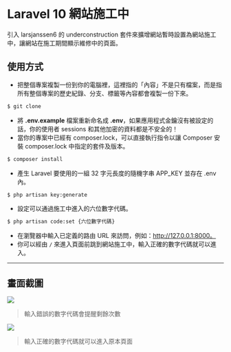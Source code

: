 # Laravel 10 網站施工中

引入 larsjanssen6 的 underconstruction 套件來擴增網站暫時設置為網站施工中，讓網站在施工期間顯示維修中的頁面。

## 使用方式
- 把整個專案複製一份到你的電腦裡，這裡指的「內容」不是只有檔案，而是指所有整個專案的歷史紀錄、分支、標籤等內容都會複製一份下來。
```sh
$ git clone
```
- 將 __.env.example__ 檔案重新命名成 __.env__，如果應用程式金鑰沒有被設定的話，你的使用者 sessions 和其他加密的資料都是不安全的！
- 當你的專案中已經有 composer.lock，可以直接執行指令以讓 Composer 安裝 composer.lock 中指定的套件及版本。
```sh
$ composer install
```
- 產⽣ Laravel 要使用的一組 32 字元長度的隨機字串 APP_KEY 並存在 .env 內。
```sh
$ php artisan key:generate
```
- 設定可以通過施工中進入的六位數字代碼。
```sh
$ php artisan code:set {六位數字代碼}
```
- 在瀏覽器中輸入已定義的路由 URL 來訪問，例如：http://127.0.0.1:8000。
- 你可以經由 `/` 來進入頁面前跳到網站施工中，輸入正確的數字代碼就可以進入。

----

## 畫面截圖
![](https://i.imgur.com/Zen8bP3.png)
> 輸入錯誤的數字代碼會提醒剩餘次數

![](https://i.imgur.com/gZoUdTq.png)
> 輸入正確的數字代碼就可以進入原本頁面
